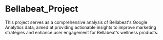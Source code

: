 # Bellabeat_Project

This project serves as a comprehensive analysis of Bellabeat's Google Analytics data, aimed at providing actionable insights to improve marketing strategies and enhance user engagement for Bellabeat's wellness products.   
         